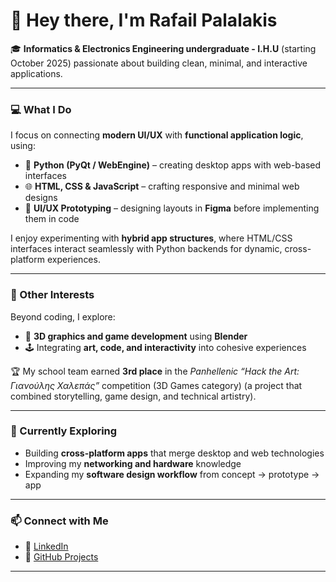 # 👋 Hey there, I'm Rafail Palalakis

🎓 **Informatics & Electronics Engineering undergraduate - I.H.U** (starting October 2025) passionate about building clean, minimal, and interactive applications.

---

### 💻 What I Do
I focus on connecting **modern UI/UX** with **functional application logic**, using:
- 🐍 **Python (PyQt / WebEngine)** – creating desktop apps with web-based interfaces  
- 🌐 **HTML, CSS & JavaScript** – crafting responsive and minimal web designs  
- 🧠 **UI/UX Prototyping** – designing layouts in **Figma** before implementing them in code  

I enjoy experimenting with **hybrid app structures**, where HTML/CSS interfaces interact seamlessly with Python backends for dynamic, cross-platform experiences.

---

### 🧩 Other Interests
Beyond coding, I explore:
- 🎨 **3D graphics and game development** using **Blender**  
- 🕹️ Integrating **art, code, and interactivity** into cohesive experiences  

🏆 My school team earned **3rd place** in the *Panhellenic “Hack the Art: Γιανούλης Χαλεπάς”* competition (3D Games category) (a project that combined storytelling, game design, and technical artistry).

---

### 🚀 Currently Exploring
- Building **cross-platform apps** that merge desktop and web technologies  
- Improving my **networking and hardware** knowledge  
- Expanding my **software design workflow** from concept → prototype → app  

---

### 📫 Connect with Me
- 💼 [LinkedIn](https://www.linkedin.com/in/raf-pllz/)
- 🧠 [GitHub Projects](https://github.com/raf-pllz)

---
